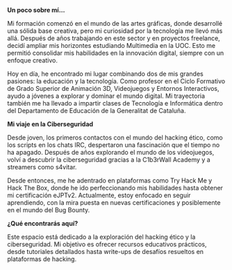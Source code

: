 **Un poco sobre mí…**

Mi formación comenzó en el mundo de las artes gráficas, donde desarrollé una sólida base creativa, pero mi curiosidad por la tecnología me llevó más allá. Después de años trabajando en este sector y en proyectos freelance, decidí ampliar mis horizontes estudiando Multimedia en la UOC. Esto me permitió consolidar mis habilidades en la innovación digital, siempre con un enfoque creativo.

Hoy en día, he encontrado mi lugar combinando dos de mis grandes pasiones: la educación y la tecnología. Como profesor en el Ciclo Formativo de Grado Superior de Animación 3D, Videojuegos y Entornos Interactivos, ayudo a jóvenes a explorar y dominar el mundo digital. Mi trayectoria también me ha llevado a impartir clases de Tecnología e Informática dentro del Departamento de Educación de la Generalitat de Cataluña.

**Mi viaje en la Ciberseguridad**

Desde joven, los primeros contactos con el mundo del hacking ético, como los scripts en los chats IRC, despertaron una fascinación que el tiempo no ha apagado. Después de años explorando el mundo de los videojuegos, volví a descubrir la ciberseguridad gracias a la C1b3rWall Academy y a streamers como s4vitar.

Desde entonces, me he adentrado en plataformas como Try Hack Me y Hack The Box, donde he ido perfeccionando mis habilidades hasta obtener mi certificación eJPTv2. Actualmente, estoy enfocado en seguir aprendiendo, con la mira puesta en nuevas certificaciones y posiblemente en el mundo del Bug Bounty.

**¿Qué encontrarás aquí?**

Este espacio está dedicado a la exploración del hacking ético y la ciberseguridad. Mi objetivo es ofrecer recursos educativos prácticos, desde tutoriales detallados hasta write-ups de desafíos resueltos en plataformas de hacking.



